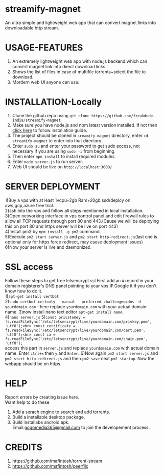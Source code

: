 # streamify-magnet
An ultra simple and lightweight web app that can convert magnet links into downloadable http stream.
# USAGE-FEATURES
1) An extremely lightweight web app with node.js backend which can convert magnet link into direct download links.<br/>
2) Shows the list of files in case of multifile torrents~select the file to download.<br/>
3) Mordern web UI anyone can use.

# INSTALLATION-Locally

1) Clone the github repo using ```git clone https://github.com/freakdude-india/streamify-magnet```
2) Make sure you have node.js and npm latest version installed. If not then <a href="https://www.digitalocean.com/community/tutorials/how-to-install-node-js-on-ubuntu-20-04">click here</a> to follow  installation guide.
3) The project should be cloned in ```sreamify-magnet``` directory, enter ```cd streamify-magnet``` to enter into that directory.
4) Enter ```sudo su``` and enter your password to get sudo  access, not necessary  if you are using ```sudo -i``` from beginning.
5) Then enter ```npm install``` to install required modules.
6) Enter ```node server.js``` to run server.
7) Web UI should be live on ```http://localhost:3000/```

# SERVER DEPLOYMENT
1)Buy a vps with at least 1vcpu+2gb Ram+20gb ssd/deploy on aws,gcp,azure free trial.<br>
2)ssh into the vps and follow all steps mentioned in local installation.<br>
3)Open networking interface in vps control panel and edit firewall rules to allow all TCP requests through port 80 and 443.(Cause we will be deploying this on port 80 and https server will be live on port 443)<br>
4)Install pm2 by `npm install -g pm2` command.<br>
5)Execute `pm2 start server.js` and `pm2 start http-redirect.js`(last one is optional only for https force redirect, may cause deployment issues)<br>
6)Now your server is live and daemonized.<br>

# <b>SSL access</b>
Follow these steps to get free letsencrypt ssl.First add an `A` record in your domain registerer's DNS panel pointing to your vps IP.Google it if you don't know how to do it.<br>
1)`apt-get install certbot`<br>
2)`sudo certbot certonly --manual --preferred-challenges=dns -d yourdomain.com`--here replace `yourdomain.com` with your actual domain name.
3)now install nano text editor `apt-get install nano`.<br>
4)`nano server.js`
5)`const privateKey = fs.readFileSync('/etc/letsencrypt/live/yourdomain.com/privkey.pem', 'utf8');<br>
const certificate = fs.readFileSync('/etc/letsencrypt/live/yourdomain.com/cert.pem', 'utf8');<br>
const ca = fs.readFileSync('/etc/letsencrypt/live/yourdomain.com/chain.pem', 'utf8');`<br>
access this part in `server.js` and replace `yourdomain.com` with actual domain name. Enter `ctrl+x` then `y` and `Enter`.
6)Now again `pm2 start server.js` and `pm2 start http-redirect.js` and then `pm2 save` next `pm2 startup`.
Now the webapp should be on https.


# HELP
Report errors by creating issue here.<br/>
Want help to do these
1) Add a serach engine to search and add torrents.
2) Build a installable desktop package.
3) Build installabe android apk.<br/>
Email:gogomedia365@gmail.com to join the developement process.

# CREDITS
1) https://github.com/mafintosh/torrent-stream
2) https://github.com/mafintosh/peerflix






